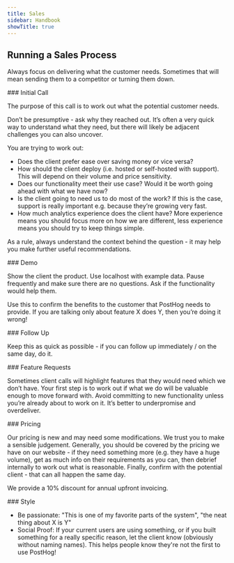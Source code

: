 ```yaml
---
title: Sales
sidebar: Handbook
showTitle: true
---
```


## Running a Sales Process

Always focus on delivering what the customer needs. Sometimes that will mean sending them to a competitor or turning them down. 

### Initial Call

The purpose of this call is to work out what the potential customer needs. 

Don’t be presumptive - ask why they reached out. It’s often a very quick way to understand what they need, but there will likely be adjacent challenges you can also uncover.

You are trying to work out:

- Does the client prefer ease over saving money or vice versa?
- How should the client deploy (i.e. hosted or self-hosted with support). This will depend on their volume and price sensitivity.
- Does our functionality meet their use case? Would it be worth going ahead with what we have now?
- Is the client going to need us to do most of the work? If this is the case, support is really important e.g. because they’re growing very fast.
- How much analytics experience does the client have? More experience means you should focus more on how we are different, less experience means you should try to keep things simple.

As a rule, always understand the context behind the question - it may help you make further useful recommendations.

### Demo

Show the client the product. Use localhost with example data. Pause frequently and make sure there are no questions. Ask if the functionality would help them.

Use this to confirm the benefits to the customer that PostHog needs to provide. If you are talking only about feature X does Y, then you’re doing it wrong!

### Follow Up

Keep this as quick as possible - if you can follow up immediately / on the same day, do it.

### Feature Requests

Sometimes client calls will highlight features that they would need which we don’t have. Your first step is to work out if what we do will be valuable enough to move forward with. Avoid committing to new functionality unless you’re already about to work on it. It’s better to underpromise and overdeliver.

### Pricing

Our pricing is new and may need some modifications. We trust you to make a sensible judgement. Generally, you should be covered by the pricing we have on our website - if they need something more (e.g. they have a huge volume), get as much info on their requirements as you can, then debrief internally to work out what is reasonable. Finally, confirm with the potential client - that can all happen the same day.

We provide a 10% discount for annual upfront invoicing.

### Style

* Be passionate: "This is one of my favorite parts of the system", "the neat thing about X is Y"
* Social Proof: If your current users are using something, or if you built something for a really specific reason, let the client know (obviously without naming names). This helps people know they're not the first to use PostHog!
